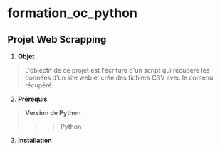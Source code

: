 # formation_oc_python
## Projet Web Scrapping

1. **Objet**
>L'objectif de ce projet est l'écriture d'un script qui récupère les données d'un site web et crée des fichiers CSV avec le contenu récupéré.
2. **Prérequis**
>**Version de Python**
> >>Python
3. **Installation**
